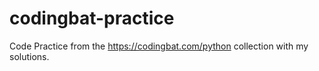 # codingbat-practice

Code Practice from the https://codingbat.com/python collection with my solutions. 
